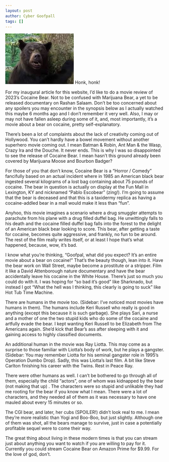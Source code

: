 ```yaml
---
layout: post
author: Cyber Goofpall
tags: []
---
```


![Cocaine Bear](images/bear.jpg)
Honk, honk!

For my inaugural article for this website, I’d like to do a movie review of 2023’s Cocaine Bear.  Not to be confused with Marijuana Bear, a yet to be released documentary on Rashan Salaam.  Don’t be too concerned about any spoilers you may encounter in the synopsis below as I actually watched this maybe 6 months ago and I don’t remember it very well.  Also, I may or may not have fallen asleep during some of it, and, most importantly, it’s a movie about a bear on cocaine, pretty self-explanatory.

There’s been a lot of complaints about the lack of creativity coming out of Hollywood.  You can’t hardly have a bowel movement without another superhero movie coming out.  I mean Batman & Robin, Ant Man & the Wasp, Crazy Ira and the Douche.  It never ends.  This is why I was so disappointed to see the release of Cocaine Bear.  I mean hasn’t this ground already been covered by Marijuana Moose and Bourbon Badger?

For those of you that don’t know, Cocaine Bear is a “Horror / Comedy” fancifully based on an actual incident where in 1985 an American black bear ingested several kilograms of a lost bag containing about 75 pounds of cocaine.   The bear in question is actually on display at the Fun Mall in Lexington, KY and nicknamed “Pablo Escobear” (zing!).  I’m going to assume that the bear is deceased and that this is a taxidermy replica as having a cocaine-addled bear in a mall would make it less than “fun”.

Anyhoo, this movie imagines a scenario where a drug smuggler attempts to parachute from his plane with a drug filled duffel bag.  He unwittingly falls to his death and the cocaine filled duffel bag falls into the forest to the delight of an American black bear looking to score.  This bear, after getting a taste for cocaine, becomes quite aggressive, and frankly, no fun to be around.  The rest of the film really writes itself, or at least I hope that’s what happened, because, wow, it’s bad.

I know what you’re thinking, “Goofpal, what did you expect?  It’s an entire movie about a bear on cocaine!”  That’s the beauty though, lean into it.  Have the bear work on Wall Street, maybe become a prostitute or a stripper.  Film it like a David Attenborough nature documentary and have the bear accidentally leave his cocaine in the White House.  There’s just so much you could do with it.   I was hoping for “so bad it’s good” like Sharknado, but instead I got “What the hell was I thinking, this clearly is going to suck” like Hot Tub Time Machine.

There are humans in the movie too.  (Sidebar: I’ve noticed most movies have humans in them).  The humans include Keri Russell who really is good in anything (except this because it is such garbage).  She plays Sari, a nurse and a mother of one the two stupid kids who do some of the cocaine and artfully evade the bear.  I kept wanting Keri Russell to be Elizabeth from The Americans again.  She’d kick that Bear’s ass after sleeping with it and gaining access to highly classified documents.

An additional human in the movie was Ray Liotta.  This may come as a surprise to those familiar with Liotta’s body of work, but he plays a gangster. (Sidebar: You may remember Liotta for his seminal gangster role in 1995’s Operation Dumbo Drop).  Sadly, this was Liotta’s last film.  A bit like Steve Carlton finishing his career with the Twins.  Rest in Peace Ray.

There were other humans as well.  I can’t be bothered to go through all of them, especially the child “actors”, one of whom was kidnapped by the bear (not making that up) .  The characters were so stupid and unlikable they had me rooting for the bear if you know what I mean. There were a lot of characters, and they needed all of them as it was necessary to have one mauled about every 15 minutes or so.  

The CGI bear, and later, her cubs (SPOILER!) didn’t look real to me.  I mean they’re more realistic than Yogi and Boo-Boo, but just slightly.  Although one of them was shot, all the bears manage to survive, just in case a potentially profitable sequel were to come their way.  

The great thing about living in these modern times is that you can stream just about anything you want to watch if you are willing to pay for it.  Currently you could stream Cocaine Bear on Amazon Prime for $9.99. For the love of god, don’t.
